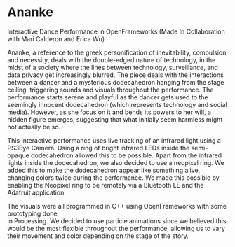 # Ananke
Interactive Dance Performance in OpenFrameworks (Made In Collaboration with Mari Calderon and Erica Wu)




Ananke, a reference to the greek personification of inevitability, compulsion, and necessity, deals with the double-edged nature of technology, in the
midst of a society where the lines between technology, surveillance, and data privacy get increasingly blurred. The piece deals with the interactions
between a dancer and a mysterious dodecahedron hanging from the stage ceiling, triggering sounds and visuals throughout the performance. The performance
starts serene and playful as the dancer gets used to the seemingly innocent dodecahedron (which represents technology and social media). However,
as she focus on it and bends its powers to her will, a hidden figure emerges, suggesting that what initially seem harmless might not actually be so.

This interactive performance uses live tracking of an infrared light using a PS3Eye Camera. Using a ring of bright infrared
LEDs inside the semi-opaque dodecahedron allowed this to be possible. Apart from the infrared lights inside the dodecahedron, 
we also decided to use a neopixel ring. We added this to make the dodecahedron appear like something alive, changing colors twice during 
the performance. We made this possible by enabling the Neopixel ring to be remotely via a Bluetooth LE and the Adafruit application. 

The visuals were all programmed in C++ using OpenFrameworks with some prototyping done  
in Processing. We decided to use particle animations since we believed this would be the most flexible
throughout the performance, allowing us to vary their movement and color depending on the stage
of the story. 
